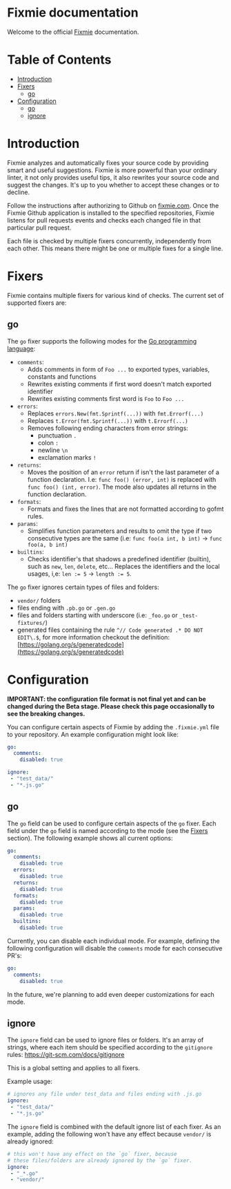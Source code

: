 # Fixmie documentation

Welcome to the official [Fixmie](https://fixmie.com) documentation. 

# Table of Contents

* [Introduction](#introduction)
* [Fixers](#fixers)
  * [go](#go)
* [Configuration](#configuration)
  * [go](#go-1)
  * [ignore](#ignore)

# Introduction

Fixmie analyzes and automatically fixes your source code by providing smart and useful
suggestions. Fixmie is more powerful than your ordinary linter, it not only
provides useful tips, it also rewrites your source code and suggest the
changes. It's up to you whether to accept these changes or to decline. 

Follow the instructions after authorizing to Github on
[fixmie.com](https://fixmie.com).  Once the Fixmie Github application is
installed to the specified repositories, Fixmie listens for pull requests
events and checks each changed file in that particular pull request. 

Each file is checked by multiple fixers concurrently, independently from each
other. This means there might be one or multiple fixes for a single line.

# Fixers

Fixmie contains multiple fixers for various kind of checks. The current set of
supported fixers are:

## go

The `go` fixer supports the following modes for the [Go programming
language](https://golang.org):

* `comments`: 
  * Adds comments in form of `Foo ...` to exported types, variables, constants and functions 
  * Rewrites existing comments if first word doesn't match exported identifier
  * Rewrites existing comments first word is `Foo` to `Foo ...`
* `errors`: 
  * Replaces `errors.New(fmt.Sprintf(...))` with `fmt.Errorf(...)`
  * Replaces `t.Error(fmt.Sprintf(...))` with `t.Errorf(...)`
  * Removes following ending characters from error strings:
    * punctuation `.` 
	* colon `:` 
	* newline `\n` 
	* exclamation marks `!`
* `returns`: 
  * Moves the position of an `error` return if isn't the last parameter of a
	function declaration. I.e: `func foo() (error, int)` is replaced with `func
	foo() (int, error)`. The mode also updates all returns in the function
	declaration.
* `formats`: 
  * Formats and fixes the lines that are not formatted according to gofmt rules. 
* `params`: 
  * Simplifies function parameters and results to omit the type if two
    consecutive types are the same (i.e: `func foo(a int, b int)` -> `func foo(a, b int)`
* `builtins`: 
  * Checks identifier's that shadows a predefined identifier (builtin), 
    such as `new`, `len`, `delete`, etc...  Replaces the identifiers
    and the local usages, i,e: `len := 5` -> `length := 5`.


The `go` fixer ignores certain types of files and folders:

* `vendor/` folders
* files ending with `.pb.go` or `.gen.go`
* files and folders starting with underscore (i.e: `_foo.go` or `_test-fixtures/`)
* generated files containing the rule `^// Code generated .* DO NOT EDIT\.$`, 
  for more information checkout the definition: [https://golang.org/s/generatedcode](https://golang.org/s/generatedcode)


# Configuration

**IMPORTANT: the configuration file format is not final yet and can be changed
during the Beta stage. Please check this page occasionally to see the breaking
changes.**

You can configure certain aspects of Fixmie by adding the `.fixmie.yml` file to
your repository. An example configuration might look like:

```yaml
go:
  comments:
    disabled: true

ignore:
 - "test_data/"
 - "*.js.go"
```

## go

The `go` field can be used to configure certain aspects of the `go` fixer.
Each field under the `go` field is named according to the mode (see the
[Fixers](#fixers) section). The following example shows all current options:

```yaml
go:
  comments:
    disabled: true
  errors:
    disabled: true
  returns:
    disabled: true
  formats:
    disabled: true
  params:
    disabled: true
  builtins:
    disabled: true
```

Currently, you can disable each individual mode. For example, defining the
following configuration will disable the `comments` mode for each consecutive
PR's:

```yaml
go:
  comments:
    disabled: true
```

In the future, we're planning to add even deeper customizations for each mode.

## ignore

The `ignore` field can be used to ignore files or folders. It's an array of
strings, where each item should be specified according to the `gitignore`
rules: https://git-scm.com/docs/gitignore

This is a global setting and applies to all fixers.

Example usage:


```yaml
# ignores any file under test_data and files ending with .js.go
ignore:
 - "test_data/"
 - "*.js.go"
```

The `ignore` field is combined with the default ignore list of each fixer.
As an example, adding the following won't have any effect because `vendor/` is
already ignored:

```yaml
# this won't have any effect on the `go` fixer, because 
# these files/folders are already ignored by the `go` fixer.
ignore:
 - "_*.go"
 - "vendor/"
```
